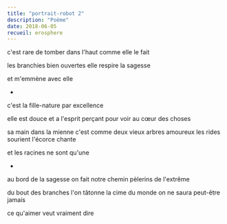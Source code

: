 ```yaml
---
title: "portrait-robot 2"
description: "Poème"
date: 2018-06-05
recueil: erosphere
---
```


c'est rare
de tomber dans l'haut comme elle le fait

les branchies bien ouvertes elle respire la sagesse

et m'emmène avec elle

*

c'est la fille-nature par excellence

elle est douce
et a l'esprit perçant pour voir au cœur des choses

sa main dans la mienne c'est comme deux vieux arbres amoureux
les rides sourient l'écorce chante

et les racines ne sont qu'une

*

au bord de la sagesse on fait notre chemin
pèlerins de l'extrême

du bout des branches l'on tâtonne la cime du monde
on ne saura peut-être jamais

ce qu'aimer veut vraiment dire
